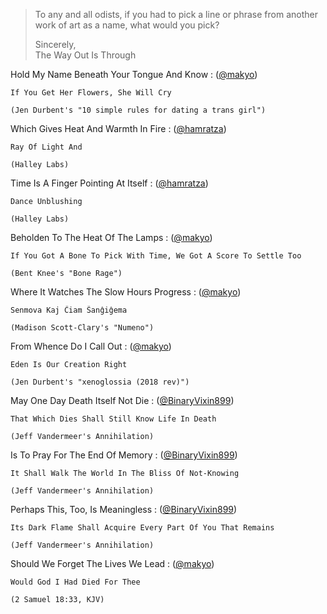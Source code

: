 ---
---

> To any and all odists, if you had to pick a line or phrase from another work of art as a name, what would you pick?
>
> Sincerely,  
> The Way Out Is Through

Hold My Name Beneath Your Tongue And Know
:   ([@makyo](https://cohost.org/makyo))

    If You Get Her Flowers, She Will Cry

    (Jen Durbent's "10 simple rules for dating a trans girl")

Which Gives Heat And Warmth In Fire
:   ([@hamratza](https://cohost.org/hamratza))

    Ray Of Light And

    (Halley Labs)

Time Is A Finger Pointing At Itself
:   ([@hamratza](https://cohost.org/hamratza))

    Dance Unblushing

    (Halley Labs)

Beholden To The Heat Of The Lamps
:   ([@makyo](https://cohost.org/makyo))

    If You Got A Bone To Pick With Time, We Got A Score To Settle Too

    (Bent Knee's "Bone Rage")

Where It Watches The Slow Hours Progress
:   ([@makyo](https://cohost.org/makyo))

    Senmova Kaj Ĉiam Ŝanĝiĝema

    (Madison Scott-Clary's "Numeno")

From Whence Do I Call Out
:   ([@makyo](https://cohost.org/makyo))

    Eden Is Our Creation Right

    (Jen Durbent's "xenoglossia (2018 rev)")

May One Day Death Itself Not Die
:   ([@BinaryVixin899](https://cohost.org/BinaryVixen899))

    That Which Dies Shall Still Know Life In Death

    (Jeff Vandermeer's Annihilation)

Is To Pray For The End Of Memory
:   ([@BinaryVixin899](https://cohost.org/BinaryVixen899))

    It Shall Walk The World In The Bliss Of Not-Knowing

    (Jeff Vandermeer's Annihilation)

Perhaps This, Too, Is Meaningless
:   ([@BinaryVixin899](https://cohost.org/BinaryVixen899))

    Its Dark Flame Shall Acquire Every Part Of You That Remains

    (Jeff Vandermeer's Annihilation)

Should We Forget The Lives We Lead
:   ([@makyo](https://cohost.org/makyo))

    Would God I Had Died For Thee

    (2 Samuel 18:33, KJV)
